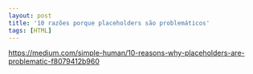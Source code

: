 ```yaml
---
layout: post
title: '10 razões porque placeholders são problemáticos'
tags: [HTML]
---
```


<https://medium.com/simple-human/10-reasons-why-placeholders-are-problematic-f8079412b960>
